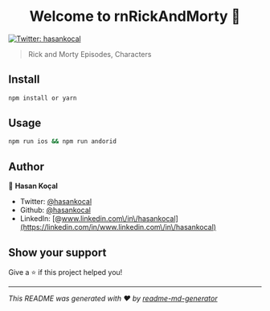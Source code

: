 <h1 align="center">Welcome to rnRickAndMorty 👋</h1>
<p>
  <a href="https://twitter.com/hasankocal" target="_blank">
    <img alt="Twitter: hasankocal" src="https://img.shields.io/twitter/follow/hasankocal.svg?style=social" />
  </a>
</p>

> Rick and Morty Episodes, Characters

## Install

```sh
npm install or yarn
```

## Usage

```sh
npm run ios && npm run andorid
```

## Author

👤 **Hasan Koçal**

* Twitter: [@hasankocal](https://twitter.com/hasankocal)
* Github: [@hasankocal](https://github.com/hasankocal)
* LinkedIn: [@www.linkedin.com\/in\/hasankocal](https://linkedin.com/in/www.linkedin.com\/in\/hasankocal)

## Show your support

Give a ⭐️ if this project helped you!

***
_This README was generated with ❤️ by [readme-md-generator](https://github.com/kefranabg/readme-md-generator)_